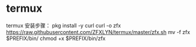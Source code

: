 # termux
termux
安装步骤：
pkg install -y curl
curl -o zfx https://raw.githubusercontent.com/ZFXLYN/termux/master/zfx.sh
mv -f zfx $PREFIX/bin/
chmod +x $PREFIX/bin/zfx

